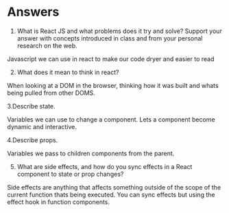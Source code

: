 # Answers

1. What is React JS and what problems does it try and solve? Support your answer with concepts introduced in class and from your personal research on the web.

Javascript we can use in react to make our code dryer and easier to read

2. What does it mean to think in react?

When looking at a DOM in the browser, thinking how it was built and whats being pulled from other DOMS.


3.Describe state.

Variables we can use to change a component. Lets a component become dynamic and interactive.

4.Describe props.

Variables we pass to children components from the parent. 

5. What are side effects, and how do you sync effects in a React component to state or prop changes?

Side effects are anything that affects something outside of the scope of the current function thats being executed. You can sync effects but using the effect hook in function components.